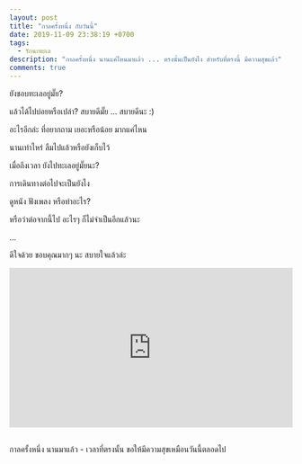 ```yaml
---
layout: post
title: "กาลครั้งหนึ่ง กับวันนี้"
date: 2019-11-09 23:38:19 +0700
tags:
  - รักนะทะเล
description: "กาลครั้งหนึ่ง นานแค่ไหนมาแล้ว ... ตรงนั้นเป็นยังไง สำหรับที่ตรงนี้ มีความสุขแล้ว"
comments: true
---
```

ยังชอบทะเลอยู่มั๊ย?

แล้วได้ไปบ่อยหรือเปล่า? สบายดีมั๊ย ... สบายดีนะ :)

อะไรอีกล่ะ ที่อยากถาม เยอะหรือน้อย มากแค่ไหน

นานเท่าไหร่ ลืมไปแล้วหรือยังเก็บไว้

เมื่อถึงเวลา ยังไปทะเลอยู่มั๊ยนะ?

การเดินทางต่อไปจะเป็นยังไง

ดูหนัง ฟังเพลง หรือทำอะไร?

หรือว่าต่อจากนี้ไป อะไรๆ ก็ไม่จำเป็นอีกแล้วนะ

...

ดีใจด้วย ขอบคุณมากๆ นะ สบายใจแล้วล่ะ

<div style="position:relative;width:100%;height:0;padding-bottom:56.25%;">
<iframe style="width:100%;height:100%;position:absolute;top:0;left:0;" src="https://www.youtube.com/embed/Z6f2vyeO8Hs" frameborder="0" allow="autoplay; encrypted-media" allowfullscreen>
</iframe>
</div>
<br />

กาลครั้งหนึ่ง <i class="fa fa-heart" style="color:#C38FD6"></i> นานมาแล้ว - เวลาที่ตรงนั้น ขอให้มีความสุขเหมือนวันนี้ตลอดไป
